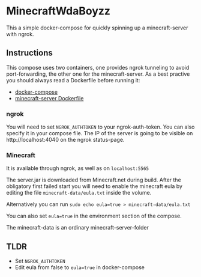 # MinecraftWdaBoyzz

This a simple docker-compose for quickly spinning up a minecraft-server with ngrok.

## Instructions
This compose uses two containers, one provides ngrok tunneling to avoid port-forwarding, the other one for the minecraft-server. As a best practive you should always read a Dockerfile before running it:
- [docker-compose](docker-compose.yml)
- [minecraft-server Dockerfile](minecraft/Dockerfile)
### ngrok
You will need to set `NGROK_AUTHTOKEN` to your ngrok-auth-token. You can also specify it in your compose file.
The IP of the server is going to be visible on http://localhost:4040 on the ngrok status-page.
### Minecraft
It is available through ngrok, as well as on `localhost:5565`

The server.jar is downloaded from Minecraft.net during build.
After the obligatory first failed start you will need to enable the minecraft eula by editing the file `minecraft-data/eula.txt` inside the volume. 

Alternatively you can run
```sudo echo eula=true > minecraft-data/eula.txt``` 
 
 You can also set `eula=true` in the environment section of the compose.

The minecraft-data is an ordinary minecraft-server-folder
## TLDR
- Set `NGROK_AUTHTOKEN`
- Edit eula from false to `eula=true` in docker-compose
